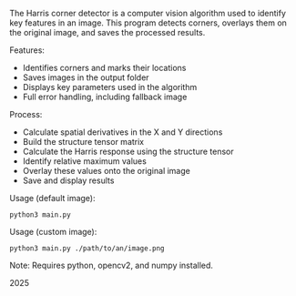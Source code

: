 The Harris corner detector is a computer vision algorithm used to identify key features in an image. 
This program detects corners, overlays them on the original image, and saves the processed results.
 

Features:
- Identifies corners and marks their locations
- Saves images in the output folder
- Displays key parameters used in the algorithm
- Full error handling, including fallback image
 

Process:
- Calculate spatial derivatives in the X and Y directions
- Build the structure tensor matrix
- Calculate the Harris response using the structure tensor
- Identify relative maximum values
- Overlay these values onto the original image
- Save and display results
 

Usage (default image):
```
python3 main.py
```
 

Usage (custom image):
```
python3 main.py ./path/to/an/image.png
```
 

Note: Requires python, opencv2, and numpy installed.
 

2025

